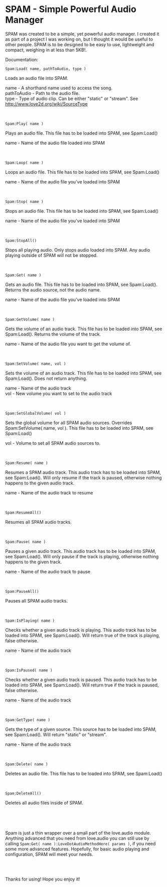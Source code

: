 SPAM - Simple Powerful Audio Manager
====================================

SPAM was created to be a simple, yet powerful audio manager. I created it as part of a project I was working on, but I thought it would be useful to other people. SPAM is to be designed to be easy to use, lightweight and compact, weighing in at less than 5KB!.

Documentation:
<br />
```
Spam:Load( name, pathToAudio, type )
```

Loads an audio file into SPAM.

name - A shorthand name used to access the song.<br />
pathToAudio - Path to the audio file.<br />
type - Type of audio clip. Can be either "static" or "stream". See http://www.love2d.org/wiki/SourceType
<br />
<br />
<br />
```
Spam:Play( name )
```

Plays an audio file. This file has to be loaded into SPAM, see Spam:Load()

name - Name of the audio file loaded into SPAM
<br />
<br />
<br />
```
Spam:Loop( name )
```

Loops an audio file. This file has to be loaded into SPAM, see Spam:Load()

name - Name of the audio file you've loaded into SPAM
<br />
<br />
<br />
```
Spam:Stop( name )
```

Stops an audio file. This file has to be loaded into SPAM, see Spam:Load()

name - Name of the audio file you've loaded into SPAM
<br />
<br />
<br />
```
Spam:StopAll()
```

Stops all playing audio. Only stops audio loaded into SPAM. Any audio playing outside of SPAM will not be stopped.
<br />
<br />
<br />
```
Spam:Get( name )
```

Gets an audio file. This file has to be loaded into SPAM, see Spam:Load(). Returns the audio source, not the audio name.

name - Name of the audio file you've loaded into SPAM
<br />
<br />
<br />
```
Spam:GetVolume( name )
```

Gets the volume of an audio track. This file has to be loaded into SPAM, see Spam:Load(). Returns the volume of the track.

name - Name of the audio file you want to get the volume of.
<br />
<br />
<br />
```
Spam:SetVolume( name, vol )
```

Sets the volume of an audio track. This file has to be loaded into SPAM, see Spam:Load(). Does not return anything.

name - Name of the audio track<br />
vol - New volume you want to set to the audio track
<br />
<br />
<br />
```
Spam:SetGlobalVolume( vol )
```

Sets the global volume for all SPAM audio sources. Overrides Spam:SetVolume( name, vol ). This file has to be loaded into SPAM, see Spam:Load()

vol - Volume to set all SPAM audio sources to.
<br />
<br />
<br />
```
Spam:Resume( name )
```

Resumes a SPAM audio track. This audio track has to be loaded into SPAM, see Spam:Load(). Will only resume if the track is paused, otherwise nothing happens to the given audio track.

name - Name of the audio track to resume
<br />
<br />
<br />
```
Spam:ResumeAll()
```

Resumes all SPAM audio tracks.
<br />
<br />
<br />
```
Spam:Pause( name )
```

Pauses a given audio track. This audio track has to be loaded into SPAM, see Spam:Load(). Will only pause if the track is playing, otherwise nothing happens to the given track.

name - Name of the audio track to pause
<br />
<br />
<br />
```
Spam:PauseAll()
```

Pauses all SPAM audio tracks.
<br />
<br />
<br />
```
Spam:IsPlaying( name )
```

Checks whether a given audio track is playing. This audio track has to be loaded into SPAM, see Spam:Load(). Will return true of the track is playing, false otherwise.

name - Name of the audio track
<br />
<br />
<br />
```
Spam:IsPaused( name )
```

Checks whether a given audio track is paused. This audio track has to be loaded into SPAM, see Spam:Load(). Will return true if the track is paused, false otherwise.

name - Name of the audio track
<br />
<br />
<br />
```
Spam:GetType( name )
```

Gets the type of a given source. This source has to be loaded into SPAM, see Spam:Load(). Will return "static" or "stream".

name - Name of the audio track
<br />
<br />
<br />
```
Spam:Delete( name )
```

Deletes an audio file. This file has to be loaded into SPAM, see Spam:Load()
<br />
<br />
<br />
```
Spam:DeleteAll()
```

Deletes all audio files inside of SPAM.

<br />
<br />
<br />

Spam is just a thin wrapper over a small part of the love.audio module. Anything advanced that you need from love.audio you can still use by calling ``` Spam:Get( name ):LoveDotAudioMethodHere( params ) ```, if you need some more advanced features. Hopefully, for basic audio playing and configuration, SPAM will meet your needs.

<br />
<br />

Thanks for using! Hope you enjoy it!
